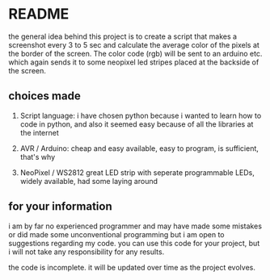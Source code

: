 README
======

the general idea behind this project is to create a script that makes a screenshot every 3 to 5 sec and calculate the average color of the pixels at the border of the screen. The color code (rgb) will be sent to an arduino etc. which again sends it to some neopixel led stripes placed at the backside of the screen. 


choices made 
------------

1. Script language: 
i have chosen python because i wanted to learn how to code in python, and also it seemed easy because of all the libraries at the internet

2. AVR / Arduino: 
cheap and easy available, easy to program, is sufficient, that's why

3. NeoPixel / WS2812
great LED strip with seperate programmable LEDs, widely available, had some laying around




for your information
--------------------
i am by far no experienced programmer and may have made some mistakes or did made some unconventional programming but i am open to suggestions regarding my code. you can use this code for your project, but i will not take any responsibility for any results.

the code is incomplete. it will be updated over time as the project evolves.